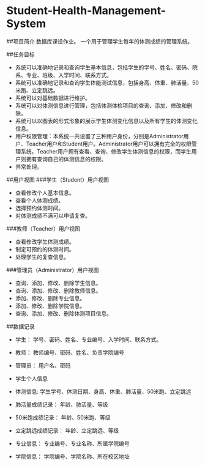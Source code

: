 # Student-Health-Management-System

##项目简介
数据库课设作业。
一个用于管理学生每年的体测成绩的管理系统。

##任务目标
+ 系统可以准确地记录和查询学生基本信息，包括学生的学号、姓名、密码、院系、专业、班级、入学时间、联系方式。
+ 系统可以准确地记录和查询学生体能测试信息，包括身高、体重、肺活量、50米跑、立定跳远。
+ 系统可以对基础数据进行维护。
+ 系统可以对体测信息进行管理，包括体测体检项目的查询、添加、修改和删除。
+ 系统可以以图表的形式形象的展示学生体测变化信息以及所有学生的体测变化信息。
+ 用户权限管理：本系统一共设置了三种用户身份，分别是Administrator用户、Teacher用户和Student用户。Administrator用户可以拥有完全的权限管理系统，Teacher用户拥有查看、查询、修改学生体测信息的权限，而学生用户则拥有查询自己的体测信息的权限。
+ 异常处理。

##用户视图
###学生（Student）用户视图
+ 查看修改个人基本信息。
+ 查看个人体测成绩。
+ 选择预约体测时间。
+ 对体测成绩不满可以申请复查。

###教师（Teacher）用户视图
+ 查看修改学生体测成绩。
+ 制定可预约的体测时间。
+ 处理学生的复查信息。

###管理员（Administrator）用户视图
+ 查询、添加、修改、删除学生信息。
+ 查询、添加、修改、删除教师信息。
+ 添加、修改、删除专业信息。
+ 添加、修改、删除学院信息。
+ 查询、添加、修改、删除体测项目信息。

##数据记录
+ 学生：
学号、密码、姓名、专业编号、入学时间、联系方式。
+ 教师：
教师编号、密码、姓名、负责学院编号
+ 管理员：
用户名、密码
+ 学生个人信息

+ 体测信息:
学生学号、体测日期、身高、体重、肺活量、50米跑、立定跳远
+ 肺活量成绩记录：
年龄、肺活量、等级
+ 50米跑成绩记录：
年龄、50米跑、等级
+ 立定跳远成绩记录：
年龄、立定跳远、等级
+ 专业信息：
专业编号、专业名称、所属学院编号
+ 学院信息：
学院编号、学院名称、所在校区地址

